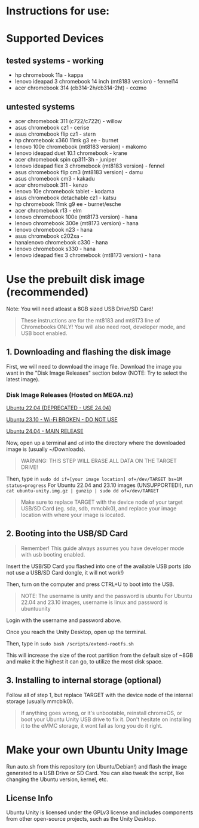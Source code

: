 # Instructions for use:

# Supported Devices

## tested systems - working

- hp chromebook 11a - kappa
- lenovo ideapad 3 chromebook 14 inch (mt8183 version) - fennel14
- acer chromebook 314 (cb314-2h/cb314-2ht) - cozmo

## untested systems

- acer chromebook 311 (c722/c722t) - willow
- asus chromebook cz1 - cerise
- asus chromebook flip cz1 - stern
- hp chromebook x360 11mk g3 ee - burnet
- lenovo 100e chromebook (mt8183 version) - makomo
- lenovo ideapad duet 10.1 chromebook - krane
- acer chromebook spin cp311-3h - juniper
- lenovo ideapad flex 3 chromebook (mt8183 version) - fennel
- asus chromebook flip cm3 (mt8183 version) - damu
- asus chromebook cm3 - kakadu
- acer chromebook 311 - kenzo
- lenovo 10e chromebook tablet - kodama
- asus chromebook detachable cz1 - katsu
- hp chromebook 11mk g9 ee - burnet/esche
- acer chromebook r13 - elm
- lenovo chromebook 100e (mt8173 version) - hana
- lenovo chromebook 300e (mt8173 version) - hana
- lenovo chromebook n23 - hana
- asus chromebook c202xa -
- hanalenovo chromebook c330 - hana
- lenovo chromebook s330 - hana
- lenovo ideapad flex 3 chromebook (mt8173 version) - hana


# Use the prebuilt disk image (recommended)

Note: You will need atleast a 8GB sized USB Drive/SD Card!

> These instructions are for the mt8183 and mt8173 line of Chromebooks ONLY! You will also need root, developer mode, and USB boot enabled.

## 1. Downloading and flashing the disk image 

First, we will need to download the image file. Download the image you want in the "Disk Image Releases" section below (NOTE: Try to select the latest image).

### Disk Image Releases (Hosted on MEGA.nz)

[Ubuntu 22.04 (DEPRECATED - USE 24.04)](https://mega.nz/file/2McigCCK#qqGJ4vrkecRVWKscxhQ1kxS5uKA9Vl64hsRJG534QVs)

[Ubuntu 23.10 - Wi-Fi BROKEN - DO NOT USE](https://mega.nz/file/LEtk3RLb#BCBwhxv7yO6SKarAlZj54r4979ANJRtV3qY6-bAuejM)

[Ubuntu 24.04 - MAIN RELEASE](https://mega.nz/file/QMQCnKDS#JEQLL6gnerbfsRu_7zUJjf2zpLKSNSIOIMVOdu6q-vc)

Now, open up a terminal and ```cd``` into the directory where the downloaded image is (usually ~/Downloads).

> WARNING: THIS STEP WILL ERASE ALL DATA ON THE TARGET DRIVE!

Then, type in ```sudo dd if=[your image location] of=/dev/TARGET bs=1M status=progress```
For Ubuntu 22.04 and 23.10 images (UNSUPPORTED!), run ```cat ubuntu-unity.img.gz | gunzip | sudo dd of=/dev/TARGET```

> Make sure to replace TARGET with the device node of your target USB/SD Card (eg. sda, sdb, mmcblk0), and replace your image location with where your image is located. 

## 2. Booting into the USB/SD Card

> Remember! This guide always assumes you have developer mode with usb booting enabled.

Insert the USB/SD Card you flashed into one of the available USB ports (do not use a USB/SD Card dongle, it will not work!)
                                                                                                   
Then, turn on the computer and press CTRL+U to boot into the USB.

> NOTE: The username is unity and the password is ubuntu
> For Ubuntu 22.04 and 23.10 images, username is linux and password is ubuntuunity

Login with the username and password above.

Once you reach the Unity Desktop, open up the terminal.

Then, type in ```sudo bash /scripts/extend-rootfs.sh```

This will increase the size of the root partition from the default size of ~8GB and make it the highest it can go, to utilize the most disk space.

## 3. Installing to internal storage (optional)

Follow all of step 1, but replace TARGET with the device node of the internal storage (usually mmcblk0).
> If anything goes wrong, or it's unbootable, reinstall chromeOS, or boot your Ubuntu Unity USB drive to fix it.
> Don't hesitate on installing it to the eMMC storage, it wont fail as long you do it right. 

# Make your own Ubuntu Unity Image
Run auto.sh from this repository (on Ubuntu/Debian!) and flash the image generated to a USB Drive or SD Card. You can also tweak the script, like changing the Ubuntu version, kernel, etc.
## License Info
Ubuntu Unity is licensed under the GPLv3 license and includes components from other open-source projects, such as the Unity Desktop.
